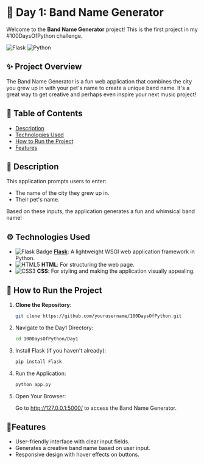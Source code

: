 # 🎸 Day 1: Band Name Generator

Welcome to the **Band Name Generator** project! This is the first project in my #100DaysOfPython challenge.

![Flask](https://img.shields.io/badge/Flask-v2.1.1-blue) ![Python](https://img.shields.io/badge/Python-v3.9%2B-yellowgreen)

## ✨ Project Overview

The Band Name Generator is a fun web application that combines the city you grew up in with your pet's name to create a unique band name. It's a great way to get creative and perhaps even inspire your next music project!

## 📖 Table of Contents

- [Description](#description)
- [Technologies Used](#technologies-used)
- [How to Run the Project](#how-to-run-the-project)
- [Features](#features)


## 📝 Description

This application prompts users to enter:
- The name of the city they grew up in.
- Their pet's name.

Based on these inputs, the application generates a fun and whimsical band name!

## ⚙️ Technologies Used

- ![Flask Badge](https://img.shields.io/badge/Flask-v2.1.1-blue) **[Flask](https://flask.palletsprojects.com/)**: A lightweight WSGI web application framework in Python.
- ![HTML5](https://img.shields.io/badge/HTML5-E34F26.svg?style=flat-square&logo=html5&logoColor=white) **HTML**: For structuring the web page.
- ![CSS3](https://img.shields.io/badge/CSS3-1572B6.svg?style=flat-square&logo=css3&logoColor=white) **CSS**: For styling and making the application visually appealing.


## 🚀 How to Run the Project

1. **Clone the Repository**:

   ```bash
   git clone https://github.com/yourusername/100DaysOfPython.git
   ```

2. Navigate to the Day1 Directory:

   ```bash
   cd 100DaysOfPython/Day1
   ```
3. Install Flask (if you haven't already):

   ```bash
   pip install Flask
   ```
4. Run the Application:

   ```bash
   python app.py
   ```
5. Open Your Browser:

   Go to http://127.0.0.1:5000/ to access the Band Name Generator.

   
## 🌟Features

* User-friendly interface with clear input fields.
* Generates a creative band name based on user input.
* Responsive design with hover effects on buttons.


   

   

